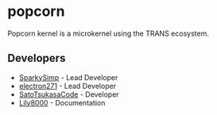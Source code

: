 # popcorn
Popcorn kernel is a microkernel using the TRANS ecosystem.

## Developers
- [SparkySimp](https://github.com/SparkySimp) - Lead Developer
- [electron271](https://github.com/electron271) - Lead Developer
- [SatoTsukasaCode](https://github.com/SatoTsukasaCode) - Developer
- [Lily8000](https://github.com/Lily8000) - Documentation

